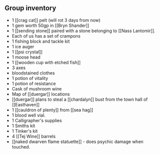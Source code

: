 ## Group inventory

- 1 [[crag cat]] pelt (will rot 3 days from now)
- 1 gem worth 50gp in [[Bryn Shander]]
- 1 [[sending stone]] paired with a stone belonging to [[Nass Lantomir]].
- Each of us has a set of crampons
- 1 fishing block and tackle kit
- 1 ice auger
- 1 [[psi crystal]]
- 1 moose head
- 1 [[wooden cup with etched fish]]
- 3 axes
- bloodstained clothes
- 1 potion of vitality
- 1 potion of resistance
- Cask of mushroom wine
- Map of [[duergar]] locations
- [[duergar]] plans to steal a [[chardalyn]] bust from the town hall of [[Easthaven]]
- 1 [[cauldron of plenty]] from [[sea hag]]
- 1 blood well vial.
- 1 Calligrapher's supplies
- 1 Smiths kit
- 1 Tinker's kit
- 4 [[Tej Wine]] barrels
- [[naked dwarven flame statuette]] - does psychic damage when touched.
